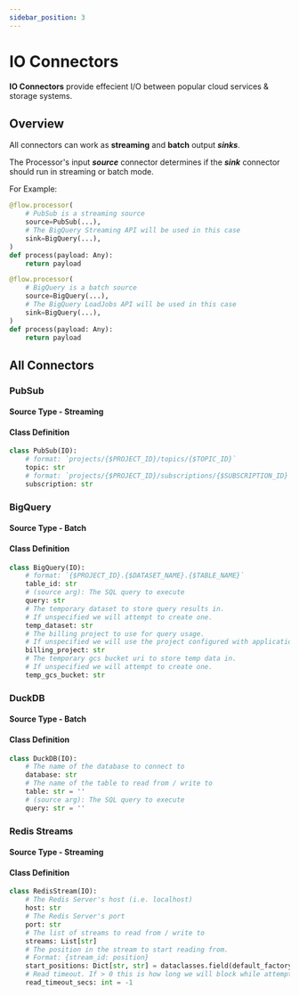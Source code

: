 ```yaml
---
sidebar_position: 3
---
```


# IO Connectors

**IO Connectors** provide effecient I/O between popular cloud services & storage systems.

## Overview

All connectors can work as **streaming** and **batch** output ***sinks***.

The Processor's input ***source*** connector determines if the ***sink*** connector should run in streaming or batch mode.

For Example:

```python
@flow.processor(
    # PubSub is a streaming source
    source=PubSub(...),
    # The BigQuery Streaming API will be used in this case
    sink=BigQuery(...),
)
def process(payload: Any):
    return payload
```

```python
@flow.processor(
    # BigQuery is a batch source
    source=BigQuery(...),
    # The BigQuery LoadJobs API will be used in this case
    sink=BigQuery(...),
)
def process(payload: Any):
    return payload
```

## All Connectors

### PubSub

#### Source Type - Streaming

#### Class Definition

```python
class PubSub(IO):
    # format: `projects/{$PROJECT_ID}/topics/{$TOPIC_ID}`
    topic: str
    # format: `projects/{$PROJECT_ID}/subscriptions/{$SUBSCRIPTION_ID}`
    subscription: str
```

### BigQuery

#### Source Type - Batch

#### Class Definition

```python
class BigQuery(IO):
    # format: `{$PROJECT_ID}.{$DATASET_NAME}.{$TABLE_NAME}`
    table_id: str
    # (source arg): The SQL query to execute
    query: str
    # The temporary dataset to store query results in.
    # If unspecified we will attempt to create one.
    temp_dataset: str
    # The billing project to use for query usage.
    # If unspecified we will use the project configured with application default credentials.
    billing_project: str
    # The temporary gcs bucket uri to store temp data in.
    # If unspecified we will attempt to create one.
    temp_gcs_bucket: str
```

### DuckDB

#### Source Type - Batch

#### Class Definition

```python
class DuckDB(IO):
    # The name of the database to connect to
    database: str
    # The name of the table to read from / write to
    table: str = ''
    # (source arg): The SQL query to execute
    query: str = ''
```

### Redis Streams

#### Source Type - Streaming

#### Class Definition

```python
class RedisStream(IO):
    # The Redis Server's host (i.e. localhost)
    host: str
    # The Redis Server's port
    port: str
    # The list of streams to read from / write to
    streams: List[str]
    # The position in the stream to start reading from.
    # Format: {stream_id: position}
    start_positions: Dict[str, str] = dataclasses.field(default_factory=dict)
    # Read timeout. If > 0 this is how long we will block while attempting to read from the stream.
    read_timeout_secs: int = -1
```

